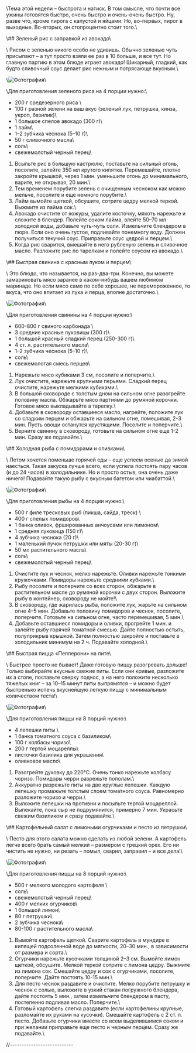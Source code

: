 \\Тема этой недели – быстрота и натиск. В том смысле, что почти все ужины готовятся быстро, очень быстро и очень-очень быстро. Ну, разве что, кроме пирога с капустой и яйцами. Но, во-первых, пирог в выходные. Во-вторых, он стопроцентно стоит того.\\

\\## Зеленый рис с заправкой из авокадо\\

\\ Рисом с зеленью никого особо не удивишь. Обычно зеленью чуть присыпают – а тут просто взяли ее раз в 10 больше, и все тут. Но главную партию в этом блюде играет авокадо! Шикарный, гладкий, как будто сливочный соус делает рис нежным и потрясающе вкусным.\\

\\![Фотография](https://www.gastronom.ru/binfiles/images/20220713/b773892d.jpg)\\

\\Для приготовления зеленого риса на 4 порции нужно:\\

- 200 г средезерного риса \\
- 100 г разной зелени на ваш вкус (зеленый лук, петрушка, кинза, укроп, базилик)\\
- 1 большое спелое авокадо (300 г)\\
- 1 лайм\\
- 1–2 зубчика чеснока (5–10 г)\\
- 50 г сливочного масла\\
- соль\\
- свежемолотый черный перец\\

1. Всыпьте рис в большую кастрюлю, поставьте на сильный огонь, посолите, залейте 350 мл крутого кипятка. Перемешайте, плотно закройте крышкой, через 1 мин. уменьшите огонь до минимального, варите, не открывая, 20 мин.\\
2. Тем временем порубите зелень с очищенным чесноком как можно мельче, посолите и еще немного порубите.\\
3. Лайм вымойте щеткой, обсушите, сотрите цедру мелкой теркой. Выжмите из лайма сок.\\
4. Авокадо очистите от кожуры, удалите косточку, мякоть нарежьте и сложите в блендер. Полейте соком лайма, влейте 50–70 мл холодной воды, добавьте чуть-чуть соли. Измельчите блендером в пюре. Если оно очень густое, подливайте понемногу воду. Должен получиться текучий соус. Приправьте соус цедрой и перцем.\\
5. Когда рис сварится, вмешайте в него рубленую зелень и сливочное масло. Разложите рис по тарелкам и полейте соусом из авокадо.\\

\\## Быстрая свинина с красным луком и перцем\\

\\ Это блюдо, что называется, на раз-два-три. Конечно, вы можете замариновать мясо заранее в каком-нибудь вашем любимом маринаде. Но если мясо само по себе хорошее, не перемороженное, то вкуса, что оно впитает из лука и перца, вполне достаточно.\\

\\![Фотография](https://www.gastronom.ru/binfiles/images/20220713/bf3e7c36.jpg)\\

\\Для приготовления свинины на 4 порции нужно:\\

- 600-800 г свиного карбонада \\
- 3 средние красные луковицы (300 г)\\
- 1 большой красный сладкий перец (250-300 г)\\
- 4 ст. л. растительного масла\\
- 1–2 зубчика чеснока (5–10 г)\\
- соль\\
- свежемолотая смесь перцев\\

1. Нарежьте мясо кубиками 3 см, посолите и поперчите.\\
2. Лук очистите, нарежьте крупными перьями. Сладкий перец очистите, нарежьте мелкими кубиками.\\
3. В большой сковороде с толстым дном на сильном огне разогрейте половину масла. Обжарьте мясо партиями до румяной корочки. Готовое мясо выкладывайте а тарелку.\\
4. Добавьте в сковороду оставшееся масло, нагрейте, положите лук со сладким перцем и обжарьте на сильном огне, помешивая, 2-3 мин. Пусть овощи останутся хрустящими. Посолите и поперчите.\\
5. Верните свинину в сковороду, готовьте на сильном огне еще 1-2 мин. Сразу же подавайте.\\

\\## Холодная рыба с помидорами и оливками\\

\\ Летом хочется поменьше горячей еды – еще успеем осенью да зимой наесться. Такая закуска лучше всего, если успела постоять пару часов (и до 24 часов) в холодильнике. Но и просто остыв, она очень даже ничего! Подавайте такую рыбу с вкусным багетом или чиабаттой.\\

\\![Фотография](https://www.gastronom.ru/binfiles/images/20220713/bca50831.jpg)\\

\\Для приготовления рыбы на 4 порции нужно:\\

- 500 г филе тресковых рыб (пикша, сайда, треск) \\
- 400 г спелых помидоров\\
- 1 банка оливок, фршированных анчоусами или лимоном\\
- 1 средняя луковица (150 г)\\
- 4 зубчика чеснока (20 г)\\
- 1 маленький пучок петрушки или мяты (20-30 г)\\
- 50 мл растительного масла\\
- соль\\
- свежемолотый черный перец\\

1. Очистите лук и чеснок, мелко нарежьте. Оливки нарежьте тонкими кружочками. Помидоры нарежьте средними кубками.\\
2. Рыбу посолите и поперчите со всех сторон, обжарьте в растительном масле до румяной корочки с двух сторон. Выложите рыбу в контейнер, сковороду не мойте!\\
3. В сковороду, где жарилась рыба, положите лук, жарьте на сильном огне 4–5 мин. Добавьте половину помидоров и чеснок, посолите, поперчите. Готовьте на сильном огне, часто перемешивая, 5 мин.\\
4. Добавьте оставшиеся помидоры и оливки, прогрейте 1 мин. и залейте рыбу горячей томатной смесью. Дайте полностью остыть, полуприкрыв крышкой. Затем полностью закройте и поставьте в холодильник минимум на 2 ч. Подавайте холодной.\\

\\## Быстрая пицца «Пепперони» на пите\\

\\ Быстрее просто не бывает! Даже готовую пиццу разогревать дольше! Только выбирайте вкусные свежие питы. Если они кривые, разложите их а столе, поставьте сверху поднос, а на него положите несколько тяжелых книг – за 10–15 минут питы выпрямятся – и можно будет быстренько испечь вкуснейшую легкую пиццу с минимальным количеством теста!\\

\\![Фотография](https://www.gastronom.ru/binfiles/images/20220713/bbb38b7d.jpg)\\

\\Для приготовления пиццы на 8 порций нужно:\\

- 4 лепешки питы \\
- 1 банка томатного соуса с базиликом\\
- 100 г колбасы чоризо\\
- 200 г тертой моцареллы\\
- листочки базилика для украшения\\
- оливковое масло\\

1. Разогрейте духовку до 220°С. Очень тонко нарежьте колбасу чоризо. Помидоры черри разрежьте пополам.\\
2. Аккуратно разрежьте питы на две круглые лепешки. Каждую лепешку промажьте толстым слоем томатного соуса. Равномерно разложите чоризо и черри.\\
3. Выложите лепешки на противни и посыпьте тертой моцареллой. Выпекайте, пока сыр не подрумянится, примерно 7 мин. Украсьте свежим базиликом и сразу подавайте.\\

\\## Картофельный салат с лимоными огурчиками и песто из петрушки\\

\\ Песто для этого салата можно сделать из любой зелени. А картофель легче всего брать самый мелкий – размером с грецкий орех. Его ни чистить не нужно, ни резать – помыл, сварил, заправил – и все дела!\\

\\![Фотография](https://www.gastronom.ru/binfiles/images/20220714/b58790f6.jpg)\\

\\Для приготовления пиццы на 8 порций нужно:\\

- 500 г мелкого молодого картофеля \\
- соль\\
- свежемолотый черный перец\\
- 400 г мелких огурчиков\\
- 1 большой лимон\\
- 80 г петрушки\\
- 2 зубчика чеснока\\
- 80-100 г растительного масла\\

1. Вымойте картофель щеткой. Сварите картофель в мундире в кипящей подсоленной воде до мягкости, 20–30 мин., в зависимости от размера и сорта.\\
2. Огурчики нарежьте кусочками толщиной 2–3 см. Вымойте лимон щеткой, обсушите. Мелкой теркой сотрите с лимона цедру. Выжмите из лимона сок. Смешайте цедру и сок с огурчиками, посолите, поперчите. Дайте постоять 10-15 мин.\\
3. Для песто чеснок раздавите и очистите. Мелко порубите петрушку и чеснок с солью, выложите в узкий стакан погружного блендера, дайте постоять 5 мин., затем измельчите блендером в пасту, постепенно подливая масло. Поперчите.\\
4. Готовый картофель слегка раздавите (если картофелины крупные, разломайте их руками на кусочки). Смешайте картофель с 2 ст. л. песто. Добавьте огурчики вместе со всем выделившимся соком и при желании приправьте еще песто и черным перцем. Сразу же подавайте.\\

//---------------------------

<!-- \\## Съесть все без остатка, или что готовить с корнем, семенами и стеблями укропа\\

\\ А вам тоже нравится, как приятно холодит укроп кончик языка? А как красиво расползаются его мелко нарезанные листья по поверхности пестрого овощного супа? Как освежает приготовленное на углях мясо? Укроп — универсальная и повседневная зелень, у нее десятки самых разных применений. Рассказываем, как и чтос ней делать. \\

\\![Фотография укропа](https://www.gastronom.ru/binfiles/images/20230711/bfeb70ed.jpg)\\

\\## Почему без укропа не обойтись\\

\\Вне зависимости от сезона пучок укропа найдется в любом магазине. Он и петрушка — базовая зелень русской кухни. Да и не только русской. Укроп известен гурманам с древних времен. Это неприхотливое и любящее влагу растение легко завоевывает новые территории, прорастает там, где его не сажали (огородники согласятся), и замечательно дополняет вкус рыбы, мяса, холодных закусок и солений. Словом, укроп не мог не проникнуть в мировую кухню раз и навсегда.\\

\\Готовить с укропом каждый день — хороший способ обогатить рацион витаминами и важными нутриентами. Зелень богата фолиевой кислотой, витамином C, железом, кальцием, а также клетчаткой (она нужна пищеварению и эндокринной системе). В определенных количествах укроп может помочь при вздутии живота, хотя с пободными проблемами лучше справляется сбалансированная диета. Еще он используется в парфюмерии и косметологии. Словом, областей применения масса.\\

\\Правда, противники у укропа тоже есть — все-таки вкус у него резкий и довольно специфический. О предпочтениях не спорят, но мы верим, что каждый может найти блюдо, где укроп раскрывается исключительно с приятной стороны. Вот, кстати, несколько идей, как можно использовать все его части.\\

\\## Как готовить листья укропа\\

\\Пушистая часть укропа чаще всего фигурирует в рецептах. Она нежная и сочная, легко измельчается в зеленую пыль, гармонично сочетается и с овощами, и с гарнирами, и с мясом, и с рыбой.\\

\\Укропом украшают салаты и закуски (например, засоленную селедку), добавляют в горячий суп (особенно, в борщ), посыпают сваренный картофель (не забудьте про сливочное масло).\\

\\![Фотография картошечки с уропчиком](https://www.gastronom.ru/binfiles/images/20230711/bbe902c7.jpg)\\

\\_Укроп важно не подвергать долгой термической обработке и добавлять перед подачей_\\

\\А вот менее менее стандартные варианты:\\

- Пирог с семгой и укропом. В слоеном тесте и с яйцами, чтобы посытнее. Кстати, имейте в виду, что укроп и красная рыб отлично работают в паре всегда.
- Укропное песто. Идеально к ломтику багета с хрустящей корочкой, в качестве ингредиента для сэндвич-роллов и как дополнение к селедке.\\
- Заправка из укропа, чеснока, ароматного растительного масла и сока лимона. Очень простая, очень быстрая — всего-то нужно все ингредиенты перетереть в блендере. Подойдет к любому овощному салату — особенно с летними, ароматными помидорами.\\
- Укропный соус. Еще одно дополнение красной рыбе (например, запеченной в духовке). В качестве связующих звеньев — лайм и сливки.\\

\\Укроп хорошо растет в наших широтах и дает прекрасный урожай. Посадить его ровно столько, сколько нужно на салаты — дело непростое. Так что лучше не бороться, а заготавливать на зиму. Для этого зелень нужно вымыть и высушить, затем измельчить. Дальше есть несколько вариантов:\\

- Убрать в пакет с зип-локом и заморозить.\\
- Высушить в дегидраторе, переложить в бумажные пакеты и спрятать в сухое и темное место (например, в кухонный шкаф).\\
- Смешать с растительным маслом, разложить по силиконовым формочкам и убрать в морозилку. Потом бросать кубики в пасту, картошку или на сковородку (чтобы сделать пережарку для супа, например).\\

\\## Как готовить зонтики и семена укропа\\

\\Примерно в начале июля укроп цветет, а к августу дает семена (это около 90-120 дней после посева). Зонтики редко едят в холодных блюдах — слишком жесткие и пряные. Зато они идеальны для засола. Достаточно положить 1-2 соцветия в банку с огурцами, помидорами или другими овощами, чтобы у рассола появились прохладные оттенки во вкусе.\\

\\Давно хочется разнообразить рутину заготовок на зиму? Попробуйте замариновать цветную капусту. Для этого рецепта понадобится 4 зонтика укропа и некоторые другие специи — горчица, чеснок, лавровый лист. Большой плюс маринованной капусты — она хорошо держит форму и сохраняет приятную хрусткость.\\

\\![Семена с укропом](https://www.gastronom.ru/binfiles/images/20230711/b972043a.jpg)\\

\\_Семена укропа — пряность, с которой можно и нужно экспериментировать_\\

\\С семенами укропа разрешается творить смелее. Вот несколько идей, которые стоит попробовать:\\

- Кубдари — грузинские мясные пироги. Семена укропа в них лишь малая часть того, что отвечает за пряность, но такая же важная, как чеснок и зира, без которых в грузинской кухне никуда.\\
- Морковная настойка. Да — с семенами укропа. Мы за то, чтобы сезонные продукты использовались и привычно, и максимально нестандартно.\\
- Коктейльное печенье. Ведь оно необязательно должно быть сладким, верно? В этом варианте печенье получается насыщенным разными вкусами. Подойдет и к домашнему столу, и в качестве подарка.\\

\\## Как готовить стебли укропа\\

\\Лучше всего подходят для маринадов. Но есть еще одна идея — используйте стебли укропа для бульонов. Во французской кухне в ходу букет гарни — так называют связку ароматных трав для соусов и бульонов. Подобный можно сложить из привычной нам зелени. Соберите в букет и обвяжите нитками стебли укропа, петрушки и, скажем, кинзы и положите в кастрюлю вместе с мясом. Вы удивитесь, как деликатно, но заметно изменится вкус любимых супов. Кстати, чтобы сохранить букет на зиму, все составляющие можно высушить — и обвязывать уже сухими. Главное, найти для заготовки подходящее место — в сухости она будет храниться дольше.\\

\\## Как готовить корень укропа\\

\\Корень укропа — герой скорее народной медицины. Ее мы в этом материале касаться не будем. Но и в кулинарии корню укропа можно найти применение — если есть желание готовить продукт без остатка. Во-первых, используйте его для тех же бульонов. К слову, пряные овощные или мясные отвары — хорошая база не только для супов, но и, скажем, соусов.\\

\\Если корень укропа почистить, запечь, а потом перетереть блендером в гладкую массу, получится паста для сендвичей или холодных закусок. Попробуйте подать ее с отварным языком.\\

\\Еще вариант — измельчить корень с помощью ножа и терки и добавить к овощам на суповую зажарку. Это тоже очень по-французски — во Франции на масле обжаривают не только морковь и лук, но и сельдерей, а также разнообразные коренья.\\ -->
